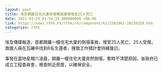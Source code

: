 ```yaml
---
layout: post
title: 埃及開羅住宅大廈倒塌事故據報增至25人死亡
date: 2021-03-29 01:54:29.000000000 +08:00
link: https://news.rthk.hk/rthk/ch/component/k2/1583062-20210329.htm
categories: rthk
---
```


埃及傳媒報道，首都開羅一幢住宅大廈的倒塌事故，增至25人死亡、25人受傷，救援人員在瓦礫中找到6名生還者，搜救工作預計會持續幾日。

事發在當地星期六凌晨，開羅一幢住宅大廈突然倒塌，暫時不清楚原因，省政府已成立工程委員會，檢查附近房屋，以確保安全。

